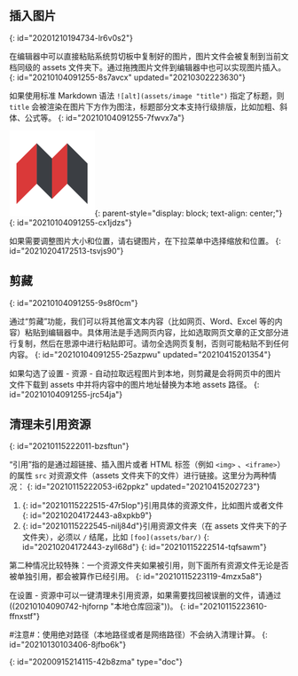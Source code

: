 ## 插入图片
{: id="20201210194734-lr6v0s2"}

在编辑器中可以直接粘贴系统剪切板中复制好的图片，图片文件会被复制到当前文档同级的 assets 文件夹下。通过拖拽图片文件到编辑器中也可以实现图片插入。
{: id="20210104091255-8s7avcx" updated="20210302223630"}

如果使用标准 Markdown 语法 `![alt](assets/image "title")` 指定了标题，则 `title` 会被渲染在图片下方作为图注，标题部分文本支持行级排版，比如加粗、斜体、公式等。
{: id="20210104091255-7fwvx7a"}

![SiYuan.png](assets/SiYuan.png "*源于思考，饮水思源*"){: parent-style="display: block; text-align: center;"}
{: id="20210104091255-cx1jdzs"}

如果需要调整图片大小和位置，请右键图片，在下拉菜单中选择缩放和位置。
{: id="20210204172513-tsvjs90"}

## 剪藏
{: id="20210104091255-9s8f0cm"}

通过“剪藏”功能，我们可以将其他富文本内容（比如网页、Word、Excel 等的内容）粘贴到编辑器中。具体用法是手选网页内容，比如选取网页文章的正文部分进行复制，然后在思源中进行粘贴即可。请勿全选网页复制，否则可能粘贴不到任何内容。
{: id="20210104091255-25azpwu" updated="20210415201354"}

如果勾选了设置 - 资源 - 自动拉取远程图片到本地，则剪藏是会将网页中的图片文件下载到 assets 中并将内容中的图片地址替换为本地 assets 路径。
{: id="20210104091255-jrc54ja"}

## 清理未引用资源
{: id="20210115222011-bzsftun"}

“引用”指的是通过超链接、插入图片或者 HTML 标签（例如 `<img>` 、`<iframe>`）的属性 `src` 对资源文件（assets 文件夹下的文件）进行链接。这里分为两种情况：
{: id="20210115222053-i62ppkz" updated="20210415202723"}

1. {: id="20210115222515-47r5lop"}引用具体的资源文件，比如图片或者文件
   {: id="20210204172443-a8xpkb9"}
2. {: id="20210115222545-nilj84d"}引用资源文件夹（在 assets 文件夹下的子文件夹），必须以 `/` 结尾，比如 `[foo](assets/bar/)`
   {: id="20210204172443-zyll68d"}
{: id="20210115222514-tqfsawm"}

第二种情况比较特殊：一个资源文件夹如果被引用，则下面所有资源文件无论是否被单独引用，都会被算作已经引用。
{: id="20210115223119-4mzx5a8"}

在设置 - 资源中可以一键清理未引用资源，如果需要找回被误删的文件，请通过((20210104090742-hjfornp "本地仓库回滚"))。
{: id="20210115223610-ffnxstf"}

#注意#：使用绝对路径（本地路径或者是网络路径）不会纳入清理计算。
{: id="20210130103406-8jfbo6k"}


{: id="20200915214115-42b8zma" type="doc"}
